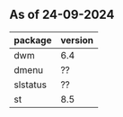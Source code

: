 As of 24-09-2024
----------------

| package  | version |
|----------|---------|
| dwm      | 6.4     |
| dmenu    | ??      |
| slstatus | ??      |
| st       | 8.5     |
